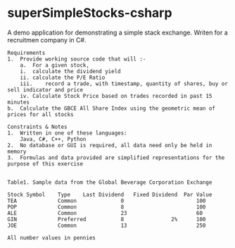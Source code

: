 # superSimpleStocks-csharp
A demo application for demonstrating a simple stack exchange. 
Writen for a recruitmen company in C#.

	Requirements
	1.	Provide working source code that will :-
		a.	For a given stock, 
		i.	calculate the dividend yield
		ii.	calculate the P/E Ratio
		iii.	record a trade, with timestamp, quantity of shares, buy or sell indicator and price
		iv.	Calculate Stock Price based on trades recorded in past 15 minutes
	b.	Calculate the GBCE All Share Index using the geometric mean of prices for all stocks

	Constraints & Notes
	1.	Written in one of these languages:
		Java, C#, C++, Python
	2.	No database or GUI is required, all data need only be held in memory
	3.	Formulas and data provided are simplified representations for the purpose of this exercise

	
	Table1. Sample data from the Global Beverage Corporation Exchange

	Stock Symbol	Type	Last Dividend	Fixed Dividend	Par Value	
	TEA				Common				0						100	
	POP				Common				8						100	
	ALE				Common				23						60	
	GIN				Preferred			8				2%		100	
	JOE				Common				13						250	
	
	All number values in pennies



